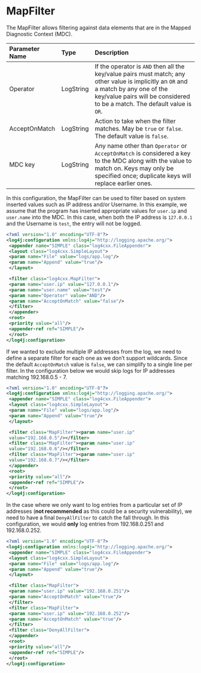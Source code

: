 # MapFilter

The MapFilter allows filtering against data elements that are in the Mapped Diagnostic Context (MDC).

| **Parameter Name** | **Type**  | **Description**                                                                                                                                                                                                    |
|:-------------------|:----------|:-------------------------------------------------------------------------------------------------------------------------------------------------------------------------------------------------------------------|
| Operator           | LogString | If the operator is `AND` then all the key/value pairs must match; any other value is implicitly an `OR` and a match by any one of the key/value pairs will be considered to be a match. The default value is `OR`. |
| AcceptOnMatch      | LogString | Action to take when the filter matches. May be `true` or `false`. The default value is `false`.                                                                                                                    |
| MDC key            | LogString | Any name other than `Operator` or `AcceptOnMatch` is considered a key to the MDC along with the value to match on. Keys may only be specified once; duplicate keys will replace earlier ones.                      |

In this configuration, the MapFilter can be used to filter based on system inserted values such as IP address and/or Username. In this example, we assume that the program has inserted appropriate values for `user.ip` and `user.name` into the MDC. In this case, when both the IP address is `127.0.0.1` and the Username is `test`, the entry will not be logged.

```xml
<?xml version="1.0" encoding="UTF-8"?>
<log4j:configuration xmlns:log4j="http://logging.apache.org/">
 <appender name="SIMPLE" class="log4cxx.FileAppender">
 <layout class="log4cxx.SimpleLayout">
 <param name="File" value="logs/app.log"/>
 <param name="Append" value="true"/>
 </layout>

 <filter class="log4cxx.MapFilter">
 <param name="user.ip" value="127.0.0.1"/>
 <param name="user.name" value="test"/>
 <param name="Operator" value="AND"/>
 <param name="AcceptOnMatch" value="false"/>
 </filter>
 </appender>
 <root>
 <priority value="all"/>
 <appender-ref ref="SIMPLE"/>
 </root>
</log4j:configuration>
```

If we wanted to exclude multiple IP addresses from the log, we need to define a separate filter for each one as we don’t support wildcards. Since the default `AcceptOnMatch` value is `false`, we can simplify to a single line per filter. In the configuration below we would skip logs for IP addresses matching 192.168.0.5 - 7.

```xml
<?xml version="1.0" encoding="UTF-8"?>
<log4j:configuration xmlns:log4j="http://logging.apache.org/">
 <appender name="SIMPLE" class="log4cxx.FileAppender">
 <layout class="log4cxx.SimpleLayout">
 <param name="File" value="logs/app.log"/>
 <param name="Append" value="true"/>
 </layout>

 <filter class="MapFilter"><param name="user.ip"
 value="192.168.0.5"/></filter>
 <filter class="MapFilter"><param name="user.ip"
 value="192.168.0.6"/></filter>
 <filter class="MapFilter"><param name="user.ip"
 value="192.168.0.7"/></filter>
 </appender>
 <root>
 <priority value="all"/>
 <appender-ref ref="SIMPLE"/>
 </root>
</log4j:configuration>
```

In the case where we only want to log entries from a particular set of IP addresses (**not recommended** as this could be a security vulnerability), we need to have a final `DenyAllFilter` to catch the fall through. In this configuration, we would **only** log entries from 192.168.0.251 and 192.168.0.252.

```xml
<?xml version="1.0" encoding="UTF-8"?>
<log4j:configuration xmlns:log4j="http://logging.apache.org/">
 <appender name="SIMPLE" class="log4cxx.FileAppender">
 <layout class="log4cxx.SimpleLayout">
 <param name="File" value="logs/app.log"/>
 <param name="Append" value="true"/>
 </layout>

 <filter class="MapFilter">
 <param name="user.ip" value="192.168.0.251"/>
 <param name="AcceptOnMatch" value="true"/>
 </filter>
 <filter class="MapFilter">
 <param name="user.ip" value="192.168.0.252"/>
 <param name="AcceptOnMatch" value="true"/>
 </filter>
 <filter class="DenyAllFilter">
 </appender>
 <root>
 <priority value="all"/>
 <appender-ref ref="SIMPLE"/>
 </root>
</log4j:configuration>
```
